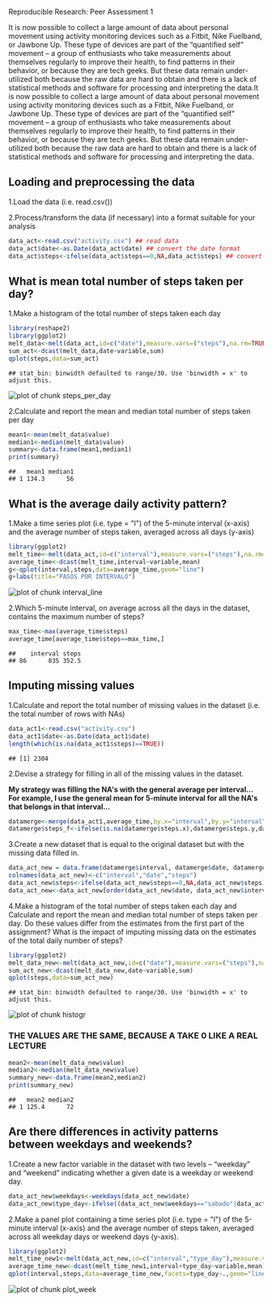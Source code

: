 Reproducible Research: Peer Assessment 1

It is now possible to collect a large amount of data about personal movement using activity monitoring devices such as a Fitbit, Nike Fuelband, or Jawbone Up. These type of devices are part of the “quantified self” movement – a group of enthusiasts who take measurements about themselves regularly to improve their health, to find patterns in their behavior, or because they are tech geeks. But these data remain under-utilized both because the raw data are hard to obtain and there is a lack of statistical methods and software for processing and interpreting the data.It is now possible to collect a large amount of data about personal movement using activity monitoring devices such as a Fitbit, Nike Fuelband, or Jawbone Up. These type of devices are part of the “quantified self” movement – a group of enthusiasts who take measurements about themselves regularly to improve their health, to find patterns in their behavior, or because they are tech geeks. But these data remain under-utilized both because the raw data are hard to obtain and there is a lack of statistical methods and software for processing and interpreting the data.

## Loading and preprocessing the data 

1.Load the data (i.e. read.csv())

2.Process/transform the data (if necessary) into a format suitable for your analysis



```r
data_act<-read.csv("activity.csv") ## read data
data_act$date<-as.Date(data_act$date) ## convert the date format
data_act$steps<-ifelse(data_act$steps==0,NA,data_act$steps) ## convert the 0 values like NA because a dont take for calculations
```

## What is mean total number of steps taken per day?

1.Make a histogram of the total number of steps taken each day


```r
library(reshape2)
library(ggplot2)
melt_data<-melt(data_act,id=c("date"),measure.vars=("steps"),na.rm=TRUE)
sum_act<-dcast(melt_data,date~variable,sum)
qplot(steps,data=sum_act)
```

```
## stat_bin: binwidth defaulted to range/30. Use 'binwidth = x' to adjust this.
```

![plot of chunk steps_per_day](figure/steps_per_day.png) 

2.Calculate and report the mean and median total number of steps taken per day


```r
mean1<-mean(melt_data$value)
median1<-median(melt_data$value)
summary<-data.frame(mean1,median1)
print(summary)
```

```
##   mean1 median1
## 1 134.3      56
```

## What is the average daily activity pattern?

1.Make a time series plot (i.e. type = "l") of the 5-minute interval (x-axis) and the average number of steps taken, averaged across all days (y-axis)


```r
library(ggplot2)
melt_time<-melt(data_act,id=c("interval"),measure.vars=("steps"),na.rm=TRUE)
average_time<-dcast(melt_time,interval~variable,mean)
g<-qplot(interval,steps,data=average_time,geom="line")
g+labs(title="PASOS POR INTERVALO")
```

![plot of chunk interval_line](figure/interval_line.png) 

2.Which 5-minute interval, on average across all the days in the dataset, contains the maximum number of steps?


```r
max_time<-max(average_time$steps)
average_time[average_time$steps==max_time,]
```

```
##    interval steps
## 86      835 352.5
```
## Imputing missing values

1.Calculate and report the total number of missing values in the dataset (i.e. the total number of rows with NAs)


```r
data_act1<-read.csv("activity.csv")
data_act1$date<-as.Date(data_act1$date)
length(which(is.na(data_act1$steps)==TRUE))
```

```
## [1] 2304
```

2.Devise a strategy for filling in all of the missing values in the dataset.

**My strategy was filling the NA's with the general average per interval... For example, I use the general mean for 5-minute interval for all the NA's that belongs in that interval...**


```r
datamerge<-merge(data_act1,average_time,by.x="interval",by.y="interval")
datamerge$steps_f<-ifelse(is.na(datamerge$steps.x),datamerge$steps.y,datamerge$steps.x)
```

3.Create a new dataset that is equal to the original dataset but with the missing data filled in.


```r
data_act_new = data.frame(datamerge$interval, datamerge$date, datamerge$steps_f)  
colnames(data_act_new)<-c("interval","date","steps")
data_act_new$steps<-ifelse(data_act_new$steps==0,NA,data_act_new$steps)
data_act_new<-data_act_new[order(data_act_new$date, data_act_new$interval),]
```

4.Make a histogram of the total number of steps taken each day and Calculate and report the mean and median total number of steps taken per day. Do these values differ from the estimates from the first part of the assignment? What is the impact of imputing missing data on the estimates of the total daily number of steps?


```r
library(ggplot2)
melt_data_new<-melt(data_act_new,id=c("date"),measure.vars=("steps"),na.rm=TRUE)
sum_act_new<-dcast(melt_data_new,date~variable,sum)
qplot(steps,data=sum_act_new)
```

```
## stat_bin: binwidth defaulted to range/30. Use 'binwidth = x' to adjust this.
```

![plot of chunk histogr](figure/histogr.png) 
### THE VALUES ARE THE SAME, BECAUSE A TAKE 0 LIKE A REAL LECTURE


```r
mean2<-mean(melt_data_new$value)
median2<-median(melt_data_new$value)
summary_new<-data.frame(mean2,median2)
print(summary_new)
```

```
##   mean2 median2
## 1 125.4      72
```
## Are there differences in activity patterns between weekdays and weekends?

1.Create a new factor variable in the dataset with two levels – “weekday” and “weekend” indicating whether a given date is a weekday or weekend day.


```r
data_act_new$weekdays<-weekdays(data_act_new$date)
data_act_new$type_day<-ifelse((data_act_new$weekdays=="sabado"|data_act_new$weekdays=="saturday"|data_act_new$weekdays=="domingo"|data_act_new$weekdays=="sunday"),"weekend","weekday")
```

2.Make a panel plot containing a time series plot (i.e. type = "l") of the 5-minute interval (x-axis) and the average number of steps taken, averaged across all weekday days or weekend days (y-axis). 


```r
library(ggplot2)
melt_time_new1<-melt(data_act_new,id=c("interval","type_day"),measure.vars=("steps"),na.rm=TRUE)
average_time_new<-dcast(melt_time_new1,interval+type_day~variable,mean)
qplot(interval,steps,data=average_time_new,facets=type_day~.,geom="line")
```

![plot of chunk plot_week](figure/plot_week.png) 
